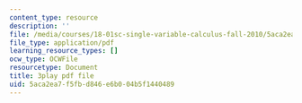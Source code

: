 ```yaml
---
content_type: resource
description: ''
file: /media/courses/18-01sc-single-variable-calculus-fall-2010/5aca2ea7f5fbd846e6b004b5f1440489_60VGKnYBpbg.pdf
file_type: application/pdf
learning_resource_types: []
ocw_type: OCWFile
resourcetype: Document
title: 3play pdf file
uid: 5aca2ea7-f5fb-d846-e6b0-04b5f1440489
---
```

